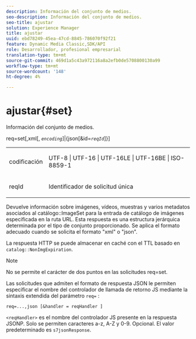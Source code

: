 ```yaml
---
description: Información del conjunto de medios.
seo-description: Información del conjunto de medios.
seo-title: ajustar
solution: Experience Manager
title: ajustar
uuid: ebd78249-45ea-47cd-8845-786070f92f21
feature: Dynamic Media Classic,SDK/API
role: Desarrollador, profesional empresarial
translation-type: tm+mt
source-git-commit: 469d1a5c43a972116a8a2efb0de5708800130a99
workflow-type: tm+mt
source-wordcount: '148'
ht-degree: 4%

---
```



# ajustar{#set}

Información del conjunto de medios.

req=set[,xml[, *`encoding`*]|{json[&amp;id=*`reqId`*]}]

<table id="simpletable_02C955F4EBAD4251A728F0FC68F432B5"> 
 <tr class="strow"> 
  <td class="stentry"> <p><span class="varname"> codificación</span> </p> </td> 
  <td class="stentry"> <p><span class="codeph"> UTF-8 | UTF-16 | UTF-16LE | UTF-16BE | ISO-8859-1</span> </p></td> 
 </tr> 
 <tr class="strow"> 
  <td class="stentry"> <p><span class="varname"> reqId</span> </p></td> 
  <td class="stentry"> <p>Identificador de solicitud única </p></td> 
 </tr> 
</table>

Devuelve información sobre imágenes, vídeos, muestras y varios metadatos asociados al catálogo::ImageSet para la entrada de catálogo de imágenes especificada en la ruta URL. Esta respuesta es una estructura jerárquica determinada por el tipo de conjunto proporcionado. Se aplica el formato adecuado cuando se solicita el formato &quot;xml&quot; o &quot;json&quot;.

La respuesta HTTP se puede almacenar en caché con el TTL basado en `catalog::NonImgExpiration`.

>[!NOTE]
>
>No se permite el carácter de dos puntos en las solicitudes req=set.

Las solicitudes que admiten el formato de respuesta JSON le permiten especificar el nombre del controlador de llamada de retorno JS mediante la sintaxis extendida del parámetro `req=` :

`req=...,json [&handler = reqHandler ]`

`<reqHandler>` es el nombre del controlador JS presente en la respuesta JSONP. Solo se permiten caracteres a-z, A-Z y 0-9. Opcional. El valor predeterminado es `s7jsonResponse`.
